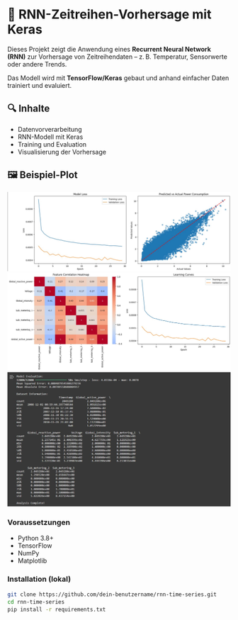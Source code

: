 # 🧠 RNN-Zeitreihen-Vorhersage mit Keras

Dieses Projekt zeigt die Anwendung eines **Recurrent Neural Network (RNN)** zur Vorhersage von Zeitreihendaten – z. B. Temperatur, Sensorwerte oder andere Trends.

Das Modell wird mit **TensorFlow/Keras** gebaut und anhand einfacher Daten trainiert und evaluiert.

## 🔍 Inhalte

- Datenvorverarbeitung
- RNN-Modell mit Keras
- Training und Evaluation
- Visualisierung der Vorhersage

## 🖼 Beispiel-Plot

![Plot 1](plot1.jpg)
![Plot 2](plot2.jpg)
![Plot 1](plot3.jpg)



### Voraussetzungen
- Python 3.8+
- TensorFlow
- NumPy
- Matplotlib

### Installation (lokal)
```bash
git clone https://github.com/dein-benutzername/rnn-time-series.git
cd rnn-time-series
pip install -r requirements.txt

